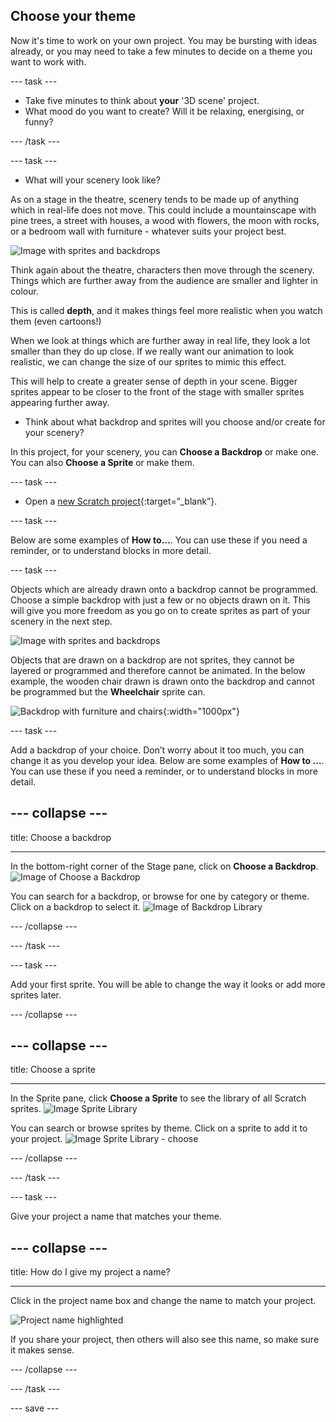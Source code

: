## Choose your theme

Now it's time to work on your own project. You may be bursting with ideas already, or you may need to take a few minutes to decide on a theme you want to work with. 

--- task ---

+ Take five minutes to think about **your** '3D scene' project. 
+ What mood do you want to create? Will it be relaxing, energising, or funny?

--- /task ---

--- task ---

+ What will your scenery look like? 

As on a stage in the theatre, scenery tends to be made up of anything which in real-life does not move. This could include a mountainscape with pine trees, a street with houses, a wood with flowers, the moon with rocks, or a bedroom wall with furniture - whatever suits your project best.

![Image with sprites and backdrops](images/sprite-backdrop.png)

Think again about the theatre, characters then move through the scenery. Things which are further away from the audience are smaller and lighter in colour. 

This is called **depth**, and it makes things feel more realistic when you watch them (even cartoons!)

When we look at things which are further away in real life, they look a lot smaller than they do up close. If we really want our animation to look realistic, we can change the size of our sprites to mimic this effect.

This will help to create a greater sense of depth in your scene. Bigger sprites appear to be closer to the front of the stage with smaller sprites appearing further away.

+ Think about what backdrop and sprites will you choose and/or create for your scenery?

In this project, for your scenery, you can **Choose a Backdrop** or make one. You can also **Choose a Sprite** or make them. 

--- task ---

+ Open a [new Scratch project](https://scratch.mit.edu/projects/editor){:target=”_blank”}.

--- task ---

Below are some examples of **How to…**. You can use these if you need a reminder, or to understand blocks in more detail.

--- task ---

Objects which are already drawn onto a backdrop cannot be programmed. Choose a simple backdrop with just a few or no objects drawn on it. This will give you more freedom as you go on to create sprites as part of your scenery in the next step.

![Image with sprites and backdrops](images/challenge2-layers.gif)

Objects that are drawn on a backdrop are not sprites, they cannot be layered or programmed and therefore cannot be animated. In the below example, the wooden chair drawn is drawn onto the backdrop and cannot be programmed but the **Wheelchair** sprite can.  

![Backdrop with furniture and chairs](images/challenge2-backdrop-bedroom.png){:width="1000px"}




--- task ---

Add a backdrop of your choice. Don’t worry about it too much, you can change it as you develop your idea. Below are some examples of **How to …**. You can use these if you need a reminder, or to understand blocks in more detail.

--- collapse ---
---

title: Choose a backdrop

---

In the bottom-right corner of the Stage pane, click on **Choose a Backdrop**.
![Image of Choose a Backdrop](images/stage-choose.png)

You can search for a backdrop, or browse for one by category or theme. Click on a backdrop to select it.
![Image of Backdrop Library](images/backdrop.png)

--- /collapse ---

--- /task ---

--- task ---

Add your first sprite. You will be able to change the way it looks or add more sprites later.

--- /collapse ---

--- collapse ---
---

title: Choose a sprite

---

In the Sprite pane, click **Choose a Sprite** to see the library of all Scratch sprites.
![Image Sprite Library](images/sprite-library.png)

You can search or browse sprites by theme. Click on a sprite to add it to your project.
![Image Sprite Library - choose](images/sprite-choose.png)

--- /collapse ---

--- /task ---


--- task ---

Give your project a name that matches your theme. 

--- collapse ---
---

title: How do I give my project a name?

---

Click in the project name box and change the name to match your project. 

![Project name highlighted](images/change-project-name.png)

If you share your project, then others will also see this name, so make sure it makes sense. 

--- /collapse --- 

--- /task ---

--- save ---

